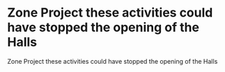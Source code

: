 # Zone Project these activities could have stopped the opening of the Halls

Zone Project these activities could have stopped the opening of the Halls